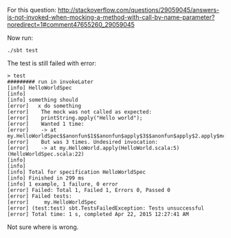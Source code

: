 For this question: http://stackoverflow.com/questions/29059045/answers-is-not-invoked-when-mocking-a-method-with-call-by-name-parameter?noredirect=1#comment47655260_29059045

Now run:

    ./sbt test
    
The test is still failed with error:

```
> test
######### run in invokeLater
[info] HelloWorldSpec
[info]
[info] something should
[error]   x do something
[error]    The mock was not called as expected:
[error]    printString.apply("Hello world");
[error]    Wanted 1 time:
[error]    -> at my.HelloWorldSpec$$anonfun$1$$anonfun$apply$3$$anonfun$apply$2.apply$mcV$sp(HelloWorldSpec.scala:22)
[error]    But was 3 times. Undesired invocation:
[error]    -> at my.HelloWorld.apply(HelloWorld.scala:5) (HelloWorldSpec.scala:22)
[info]
[info]
[info] Total for specification HelloWorldSpec
[info] Finished in 299 ms
[info] 1 example, 1 failure, 0 error
[error] Failed: Total 1, Failed 1, Errors 0, Passed 0
[error] Failed tests:
[error] 	my.HelloWorldSpec
[error] (test:test) sbt.TestsFailedException: Tests unsuccessful
[error] Total time: 1 s, completed Apr 22, 2015 12:27:41 AM
```

Not sure where is wrong.
